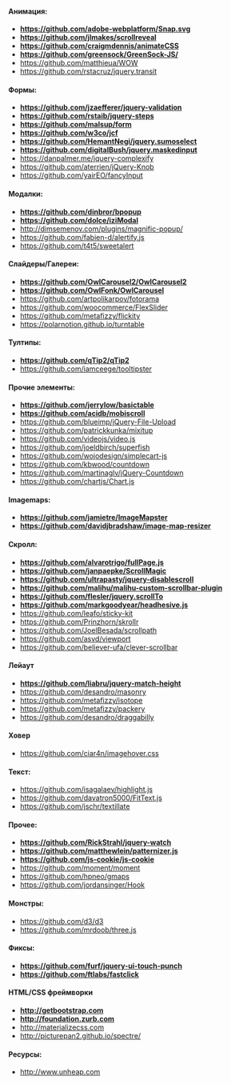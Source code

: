 #### Анимация:
* **https://github.com/adobe-webplatform/Snap.svg**
* **https://github.com/jlmakes/scrollreveal**
* **https://github.com/craigmdennis/animateCSS**
* **https://github.com/greensock/GreenSock-JS/**
* https://github.com/matthieua/WOW
* https://github.com/rstacruz/jquery.transit

#### Формы:
* **https://github.com/jzaefferer/jquery-validation**
* **https://github.com/rstaib/jquery-steps**
* **https://github.com/malsup/form**
* **https://github.com/w3co/jcf**
* **https://github.com/HemantNegi/jquery.sumoselect**
* **https://github.com/digitalBush/jquery.maskedinput**
* https://danpalmer.me/jquery-complexify
* https://github.com/aterrien/jQuery-Knob
* https://github.com/yairEO/fancyInput

#### Модалки:
* **https://github.com/dinbror/bpopup**
* **https://github.com/dolce/iziModal**
* http://dimsemenov.com/plugins/magnific-popup/
* https://github.com/fabien-d/alertify.js
* https://github.com/t4t5/sweetalert

#### Слайдеры/Галереи:
* **https://github.com/OwlCarousel2/OwlCarousel2**
* **https://github.com/OwlFonk/OwlCarousel**
* https://github.com/artpolikarpov/fotorama
* https://github.com/woocommerce/FlexSlider
* https://github.com/metafizzy/flickity
* https://polarnotion.github.io/turntable

#### Тултипы:
* **https://github.com/qTip2/qTip2**
* https://github.com/iamceege/tooltipster

#### Прочие элементы:
* **https://github.com/jerrylow/basictable**
* **https://github.com/acidb/mobiscroll**
* https://github.com/blueimp/jQuery-File-Upload
* https://github.com/patrickkunka/mixitup
* https://github.com/videojs/video.js
* https://github.com/joeldbirch/superfish
* https://github.com/wojodesign/simplecart-js
* https://github.com/kbwood/countdown
* https://github.com/martinaglv/jQuery-Countdown
* https://github.com/chartjs/Chart.js

#### Imagemaps:
* **https://github.com/jamietre/ImageMapster**
* **https://github.com/davidjbradshaw/image-map-resizer**

#### Скролл:
* **https://github.com/alvarotrigo/fullPage.js**
* **https://github.com/janpaepke/ScrollMagic**
* **https://github.com/ultrapasty/jquery-disablescroll**
* **https://github.com/malihu/malihu-custom-scrollbar-plugin**
* **https://github.com/flesler/jquery.scrollTo**
* **https://github.com/markgoodyear/headhesive.js**
* https://github.com/leafo/sticky-kit
* https://github.com/Prinzhorn/skrollr
* https://github.com/JoelBesada/scrollpath
* https://github.com/asvd/viewport
* https://github.com/believer-ufa/clever-scrollbar

#### Лейаут
* **https://github.com/liabru/jquery-match-height**
* https://github.com/desandro/masonry
* https://github.com/metafizzy/isotope
* https://github.com/metafizzy/packery
* https://github.com/desandro/draggabilly

#### Ховер
* https://github.com/ciar4n/imagehover.css

#### Текст:
* https://github.com/isagalaev/highlight.js
* https://github.com/davatron5000/FitText.js
* https://github.com/jschr/textillate

#### Прочее:
* **https://github.com/RickStrahl/jquery-watch**
* **https://github.com/matthewlein/patternizer.js**
* **https://github.com/js-cookie/js-cookie**
* https://github.com/moment/moment
* https://github.com/hpneo/gmaps
* https://github.com/jordansinger/Hook

#### Монстры:
* https://github.com/d3/d3
* https://github.com/mrdoob/three.js

#### Фиксы:
* **https://github.com/furf/jquery-ui-touch-punch**
* **https://github.com/ftlabs/fastclick**

#### HTML/CSS фреймворки
* **http://getbootstrap.com**
* **http://foundation.zurb.com**
* http://materializecss.com
* http://picturepan2.github.io/spectre/

#### Ресурсы:
* http://www.unheap.com
